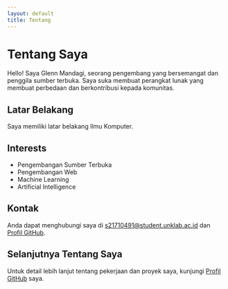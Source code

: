 ```yaml
---
layout: default
title: Tentang
---
```


# Tentang Saya

Hello! Saya Glenn Mandagi, seorang pengembang yang bersemangat dan penggila sumber terbuka. Saya suka membuat perangkat lunak yang membuat perbedaan dan berkontribusi kepada komunitas.

## Latar Belakang

Saya memiliki latar belakang Ilmu Komputer.

## Interests

- Pengembangan Sumber Terbuka
- Pengembangan Web
- Machine Learning
- Artificial Intelligence

## Kontak

Anda dapat menghubungi saya di [s21710491@student.unklab.ac.id](mailto:s21710491@student.unklab.ac.id) dan [Profil GitHub](https://github.com/glennmandagi).

## Selanjutnya Tentang Saya

Untuk detail lebih lanjut tentang pekerjaan dan proyek saya, kunjungi [Profil GitHub](https://github.com/glennmandagi) saya.

